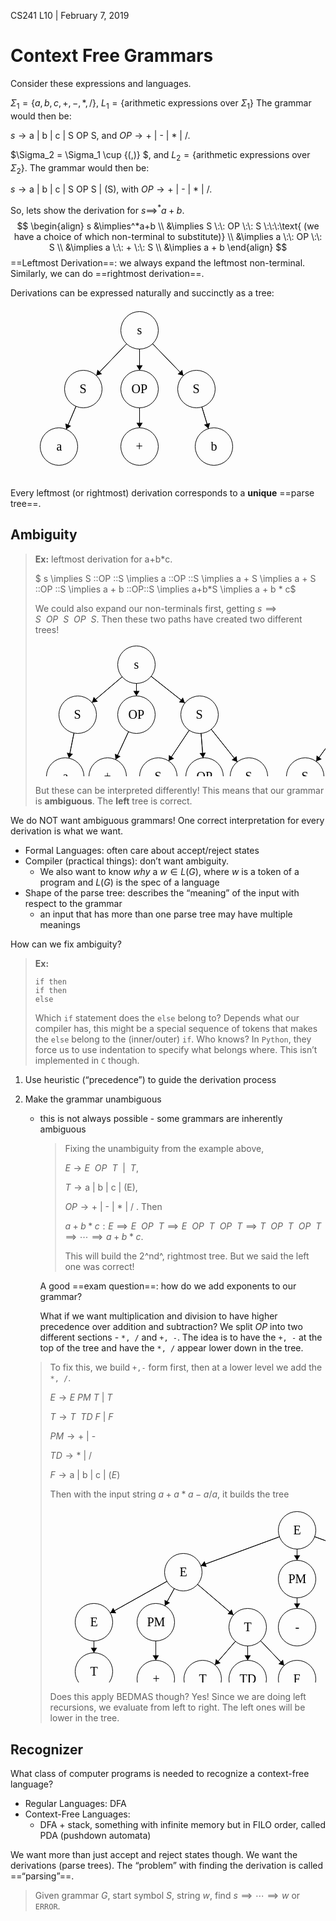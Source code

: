 CS241 L10 | February 7, 2019

# Context Free Grammars

Consider these expressions and languages.

$\Sigma_1 = \{a,b,c,+,-,*,/\}$, $L_1=\{\text{arithmetic expressions over }\Sigma_1\}$ The grammar would then be:

 $s \to \text{a | b | c | S OP S}$, and $OP \to \text{+ | - | * | /}$.

$\Sigma_2 = \Sigma_1 \cup \{(,)\} $, and $L_2 = \{ \text{arithmetic expressions over }\Sigma_2\}$. The grammar would then be:

$s \to \text{a | b | c | S OP S | (S)}$, with $OP \to \text{+ | - | * | /}$.

So, lets show the derivation for $s \implies^* a + b$.
$$
\begin{align}
	s &\implies^*a+b
	\\ &\implies S \:\: OP \:\: S \:\:\:\text{ (we have a choice of which non-terminal to substitute)}
	\\ &\implies a \:\: OP \:\: S
	\\ &\implies a \:\: + \:\: S
	\\ &\implies a + b
\end{align}
$$
==Leftmost Derivation==: we always expand the leftmost non-terminal. Similarly, we can do ==rightmost derivation==. 

Derivations can be expressed naturally and succinctly as a tree:

<svg width="500" height="275" version="1.1" xmlns="http://www.w3.org/2000/svg">
	<ellipse stroke="black" stroke-width="1" fill="none" cx="206.5" cy="37.5" rx="30" ry="30"/>
	<text x="202.5" y="43.5" font-family="Times New Roman" font-size="20">s</text>
	<ellipse stroke="black" stroke-width="1" fill="none" cx="116.5" cy="131.5" rx="30" ry="30"/>
	<text x="110.5" y="137.5" font-family="Times New Roman" font-size="20">S</text>
	<ellipse stroke="black" stroke-width="1" fill="none" cx="206.5" cy="131.5" rx="30" ry="30"/>
	<text x="193.5" y="137.5" font-family="Times New Roman" font-size="20">OP</text>
	<ellipse stroke="black" stroke-width="1" fill="none" cx="297.5" cy="131.5" rx="30" ry="30"/>
	<text x="291.5" y="137.5" font-family="Times New Roman" font-size="20">S</text>
	<ellipse stroke="black" stroke-width="1" fill="none" cx="77.5" cy="223.5" rx="30" ry="30"/>
	<text x="73.5" y="229.5" font-family="Times New Roman" font-size="20">a</text>
	<ellipse stroke="black" stroke-width="1" fill="none" cx="206.5" cy="223.5" rx="30" ry="30"/>
	<text x="200.5" y="229.5" font-family="Times New Roman" font-size="20">+</text>
	<ellipse stroke="black" stroke-width="1" fill="none" cx="325.5" cy="223.5" rx="30" ry="30"/>
	<text x="320.5" y="229.5" font-family="Times New Roman" font-size="20">b</text>
	<polygon stroke="black" stroke-width="1" points="185.753,59.169 137.247,109.831"/>
	<polygon fill="black" stroke-width="1" points="137.247,109.831 146.391,107.51 139.168,100.594"/>
	<polygon stroke="black" stroke-width="1" points="104.791,159.121 89.209,195.879"/>
	<polygon fill="black" stroke-width="1" points="89.209,195.879 96.935,190.465 87.728,186.562"/>
	<polygon stroke="black" stroke-width="1" points="206.5,161.5 206.5,193.5"/>
	<polygon fill="black" stroke-width="1" points="206.5,193.5 211.5,185.5 201.5,185.5"/>
	<polygon stroke="black" stroke-width="1" points="206.5,67.5 206.5,101.5"/>
	<polygon fill="black" stroke-width="1" points="206.5,101.5 211.5,93.5 201.5,93.5"/>
	<polygon stroke="black" stroke-width="1" points="227.366,59.054 276.634,109.946"/>
	<polygon fill="black" stroke-width="1" points="276.634,109.946 274.662,100.72 267.477,107.676"/>
	<polygon stroke="black" stroke-width="1" points="306.235,160.2 316.765,194.8"/>
	<polygon fill="black" stroke-width="1" points="316.765,194.8 319.219,185.691 309.652,188.602"/>
</svg>

Every leftmost (or rightmost) derivation corresponds to a **unique** ==parse tree==.

## Ambiguity

> **Ex:** leftmost derivation for $\text{a+b*c}$.
>
> $ s \implies S \:\:OP \:\:S \implies a \:\:OP \:\:S \implies a + S \implies a + S \:\:OP \:\:S \implies a + b \:\:OP\:\:S \implies a+b*S \implies a + b * c$ 
>
> We could also expand our non-terminals first, getting $s\implies S\:\:OP\:\:S\:\:OP\:\:S$. Then these two paths have created two different trees!
>
> <svg width="765" height="350" version="1.1" xmlns="http://www.w3.org/2000/svg">
> 	<ellipse stroke="black" stroke-width="1" fill="none" cx="161.5" cy="33.5" rx="30" ry="30"/>
> 	<text x="157.5" y="39.5" font-family="Times New Roman" font-size="20">s</text>
> 	<ellipse stroke="black" stroke-width="1" fill="none" cx="67.5" cy="113.5" rx="30" ry="30"/>
> 	<text x="61.5" y="119.5" font-family="Times New Roman" font-size="20">S</text>
> 	<ellipse stroke="black" stroke-width="1" fill="none" cx="161.5" cy="113.5" rx="30" ry="30"/>
> 	<text x="148.5" y="119.5" font-family="Times New Roman" font-size="20">OP</text>
> 	<ellipse stroke="black" stroke-width="1" fill="none" cx="262.5" cy="113.5" rx="30" ry="30"/>
> 	<text x="256.5" y="119.5" font-family="Times New Roman" font-size="20">S</text>
> 	<ellipse stroke="black" stroke-width="1" fill="none" cx="47.5" cy="212.5" rx="30" ry="30"/>
> 	<text x="43.5" y="218.5" font-family="Times New Roman" font-size="20">a</text>
> 	<ellipse stroke="black" stroke-width="1" fill="none" cx="115.5" cy="212.5" rx="30" ry="30"/>
> 	<text x="109.5" y="218.5" font-family="Times New Roman" font-size="20">+</text>
> 	<ellipse stroke="black" stroke-width="1" fill="none" cx="196.5" cy="212.5" rx="30" ry="30"/>
> 	<text x="190.5" y="218.5" font-family="Times New Roman" font-size="20">S</text>
> 	<ellipse stroke="black" stroke-width="1" fill="none" cx="270.5" cy="212.5" rx="30" ry="30"/>
> 	<text x="257.5" y="218.5" font-family="Times New Roman" font-size="20">OP</text>
> 	<ellipse stroke="black" stroke-width="1" fill="none" cx="341.5" cy="212.5" rx="30" ry="30"/>
> 	<text x="335.5" y="218.5" font-family="Times New Roman" font-size="20">S</text>
> 	<ellipse stroke="black" stroke-width="1" fill="none" cx="196.5" cy="290.5" rx="30" ry="30"/>
> 	<text x="191.5" y="296.5" font-family="Times New Roman" font-size="20">b</text>
> 	<ellipse stroke="black" stroke-width="1" fill="none" cx="270.5" cy="290.5" rx="30" ry="30"/>
> 	<text x="265.5" y="296.5" font-family="Times New Roman" font-size="20">*</text>
> 	<ellipse stroke="black" stroke-width="1" fill="none" cx="341.5" cy="290.5" rx="30" ry="30"/>
> 	<text x="337.5" y="296.5" font-family="Times New Roman" font-size="20">c</text>
> 	<ellipse stroke="black" stroke-width="1" fill="none" cx="617.5" cy="33.5" rx="30" ry="30"/>
> 	<text x="613.5" y="39.5" font-family="Times New Roman" font-size="20">s</text>
> 	<ellipse stroke="black" stroke-width="1" fill="none" cx="503.5" cy="113.5" rx="30" ry="30"/>
> 	<text x="497.5" y="119.5" font-family="Times New Roman" font-size="20">S</text>
> 	<ellipse stroke="black" stroke-width="1" fill="none" cx="617.5" cy="113.5" rx="30" ry="30"/>
> 	<text x="604.5" y="119.5" font-family="Times New Roman" font-size="20">OP</text>
> 	<ellipse stroke="black" stroke-width="1" fill="none" cx="696.5" cy="113.5" rx="30" ry="30"/>
> 	<text x="690.5" y="119.5" font-family="Times New Roman" font-size="20">S</text>
> 	<ellipse stroke="black" stroke-width="1" fill="none" cx="431.5" cy="212.5" rx="30" ry="30"/>
> 	<text x="425.5" y="218.5" font-family="Times New Roman" font-size="20">S</text>
> 	<ellipse stroke="black" stroke-width="1" fill="none" cx="503.5" cy="212.5" rx="30" ry="30"/>
> 	<text x="490.5" y="218.5" font-family="Times New Roman" font-size="20">OP</text>
> 	<ellipse stroke="black" stroke-width="1" fill="none" cx="577.5" cy="212.5" rx="30" ry="30"/>
> 	<text x="571.5" y="218.5" font-family="Times New Roman" font-size="20">S</text>
> 	<ellipse stroke="black" stroke-width="1" fill="none" cx="431.5" cy="290.5" rx="30" ry="30"/>
> 	<text x="427.5" y="296.5" font-family="Times New Roman" font-size="20">a</text>
> 	<ellipse stroke="black" stroke-width="1" fill="none" cx="503.5" cy="288.5" rx="30" ry="30"/>
> 	<text x="497.5" y="294.5" font-family="Times New Roman" font-size="20">+</text>
> 	<ellipse stroke="black" stroke-width="1" fill="none" cx="577.5" cy="288.5" rx="30" ry="30"/>
> 	<text x="572.5" y="294.5" font-family="Times New Roman" font-size="20">b</text>
> 	<ellipse stroke="black" stroke-width="1" fill="none" cx="649.5" cy="212.5" rx="30" ry="30"/>
> 	<text x="644.5" y="218.5" font-family="Times New Roman" font-size="20">*</text>
> 	<ellipse stroke="black" stroke-width="1" fill="none" cx="718.5" cy="212.5" rx="30" ry="30"/>
> 	<text x="714.5" y="218.5" font-family="Times New Roman" font-size="20">c</text>
> 	<polygon stroke="black" stroke-width="1" points="138.654,52.944 90.346,94.056"/>
> 	<polygon fill="black" stroke-width="1" points="90.346,94.056 99.679,92.679 93.198,85.064"/>
> 	<polygon stroke="black" stroke-width="1" points="61.559,142.906 53.441,183.094"/>
> 	<polygon fill="black" stroke-width="1" points="53.441,183.094 59.926,176.243 50.124,174.262"/>
> 	<polygon stroke="black" stroke-width="1" points="148.859,140.707 128.141,185.293"/>
> 	<polygon fill="black" stroke-width="1" points="128.141,185.293 136.047,180.145 126.978,175.932"/>
> 	<polygon stroke="black" stroke-width="1" points="161.5,63.5 161.5,83.5"/>
> 	<polygon fill="black" stroke-width="1" points="161.5,83.5 166.5,75.5 156.5,75.5"/>
> 	<polygon stroke="black" stroke-width="1" points="185.017,52.127 238.983,94.873"/>
> 	<polygon fill="black" stroke-width="1" points="238.983,94.873 235.817,85.986 229.608,93.825"/>
> 	<polygon stroke="black" stroke-width="1" points="245.859,138.462 213.141,187.538"/>
> 	<polygon fill="black" stroke-width="1" points="213.141,187.538 221.739,183.656 213.418,178.109"/>
> 	<polygon stroke="black" stroke-width="1" points="264.916,143.403 268.084,182.597"/>
> 	<polygon fill="black" stroke-width="1" points="268.084,182.597 272.423,174.221 262.456,175.026"/>
> 	<polygon stroke="black" stroke-width="1" points="281.212,136.949 322.788,189.051"/>
> 	<polygon fill="black" stroke-width="1" points="322.788,189.051 321.706,179.679 313.89,185.916"/>
> 	<polygon stroke="black" stroke-width="1" points="196.5,242.5 196.5,260.5"/>
> 	<polygon fill="black" stroke-width="1" points="196.5,260.5 201.5,252.5 191.5,252.5"/>
> 	<polygon stroke="black" stroke-width="1" points="270.5,242.5 270.5,260.5"/>
> 	<polygon fill="black" stroke-width="1" points="270.5,260.5 275.5,252.5 265.5,252.5"/>
> 	<polygon stroke="black" stroke-width="1" points="341.5,242.5 341.5,260.5"/>
> 	<polygon fill="black" stroke-width="1" points="341.5,260.5 346.5,252.5 336.5,252.5"/>
> 	<polygon stroke="black" stroke-width="1" points="592.943,50.733 528.057,96.267"/>
> 	<polygon fill="black" stroke-width="1" points="528.057,96.267 537.477,95.765 531.733,87.579"/>
> 	<polygon stroke="black" stroke-width="1" points="617.5,63.5 617.5,83.5"/>
> 	<polygon fill="black" stroke-width="1" points="617.5,83.5 622.5,75.5 612.5,75.5"/>
> 	<polygon stroke="black" stroke-width="1" points="638.579,54.846 675.421,92.154"/>
> 	<polygon fill="black" stroke-width="1" points="675.421,92.154 673.357,82.948 666.242,89.975"/>
> 	<polygon stroke="black" stroke-width="1" points="485.855,137.762 449.145,188.238"/>
> 	<polygon fill="black" stroke-width="1" points="449.145,188.238 457.894,184.709 449.807,178.827"/>
> 	<polygon stroke="black" stroke-width="1" points="503.5,143.5 503.5,182.5"/>
> 	<polygon fill="black" stroke-width="1" points="503.5,182.5 508.5,174.5 498.5,174.5"/>
> 	<polygon stroke="black" stroke-width="1" points="521.461,137.529 559.539,188.471"/>
> 	<polygon fill="black" stroke-width="1" points="559.539,188.471 558.754,179.07 550.744,185.057"/>
> 	<polygon stroke="black" stroke-width="1" points="626.727,142.046 640.273,183.954"/>
> 	<polygon fill="black" stroke-width="1" points="640.273,183.954 642.57,174.804 633.055,177.88"/>
> 	<polygon stroke="black" stroke-width="1" points="703.008,142.786 711.992,183.214"/>
> 	<polygon fill="black" stroke-width="1" points="711.992,183.214 715.138,174.32 705.376,176.49"/>
> 	<polygon stroke="black" stroke-width="1" points="431.5,242.5 431.5,260.5"/>
> 	<polygon fill="black" stroke-width="1" points="431.5,260.5 436.5,252.5 426.5,252.5"/>
> 	<polygon stroke="black" stroke-width="1" points="503.5,242.5 503.5,258.5"/>
> 	<polygon fill="black" stroke-width="1" points="503.5,258.5 508.5,250.5 498.5,250.5"/>
> 	<polygon stroke="black" stroke-width="1" points="577.5,242.5 577.5,258.5"/>
> 	<polygon fill="black" stroke-width="1" points="577.5,258.5 582.5,250.5 572.5,250.5"/>
> </svg>
>
> But these can be interpreted differently! This means that our grammar is **ambiguous**. The **left** tree is correct.

We do NOT want ambiguous grammars! One correct interpretation for every derivation is what we want.

- Formal Languages: often care about accept/reject states
- Compiler (practical things): don’t want ambiguity.
  - We also want to know *why* a $w \in L(G)$, where $w$ is a token of a program and $L(G)$ is the spec of a language
- Shape of the parse tree: describes the “meaning” of the input with respect to the grammar
  - an input that has more than one parse tree may have multiple meanings

How can we fix ambiguity?

> **Ex:**
>
> ```text
> if then
> if then
> else
> ```
>
> Which `if` statement does the `else` belong to? Depends what our compiler has, this might be a special sequence of tokens that makes the `else` belong to the (inner/outer) `if`. Who knows? In `Python`, they force us to use indentation to specify what belongs where. This isn’t implemented in `C` though.

1. Use heuristic (“precedence”) to guide the derivation process

2. Make the grammar unambiguous

   - this is not always possible - some grammars are inherently ambiguous

     > Fixing the unambiguity from the example above, 
     >
     > $E \to E \:\: OP \:\: T \:\:| \:\: T$, 
     >
     > $T \to\text{a | b | c | (E)}​$, 
     >
     > $OP \to \text{+ | - | * | / }$. Then
     >
     > $a+b*c: E\implies E\:\:OP\:\:T\implies E\:\:OP\:\:T\:\:OP\:\:T\implies T\:\:OP\:\:T\:\:OP\:\:T \implies \cdots\implies a+b*c​$ .
     >
     > This will build the 2^nd^, rightmost tree. But we said the left one was correct!

     A good ==exam question==: how do we add exponents to our grammar?

     What if we want multiplication and division to have higher precedence over addition and subtraction? We split $OP$ into two different sections - `*, /` and `+, -`. The idea is to have the `+, -` at the top of the tree and have the `*, /` appear lower down in the tree. 

   >To fix this, we build `+,-` form first, then at a lower level we add the `*, /`.
   >
   >$E \to\text{$E$ $PM$ $T$ | $T$}$
   >
   >$T \to\text{$T$ $\:TD$  $F$ | $F$}$
   >
   >$PM \to\text{+ | -}​$
   >
   >$TD\to\text{* | / }$
   >
   >$F\to\text{a | b | c | ($E$)}$
   >
   >Then with the input string $a+a*a-a/a$, it builds the tree
   >
   ><svg width="710" height="450" version="1.1" xmlns="http://www.w3.org/2000/svg">
   >	<ellipse stroke="black" stroke-width="1" fill="none" cx="394.5" cy="35.5" rx="30" ry="30"/>
   >	<text x="388.5" y="41.5" font-family="Times New Roman" font-size="20">E</text>
   >	<ellipse stroke="black" stroke-width="1" fill="none" cx="212.5" cy="102.5" rx="30" ry="30"/>
   >	<text x="206.5" y="108.5" font-family="Times New Roman" font-size="20">E</text>
   >	<ellipse stroke="black" stroke-width="1" fill="none" cx="394.5" cy="113.5" rx="30" ry="30"/>
   >	<text x="380.5" y="119.5" font-family="Times New Roman" font-size="20">PM</text>
   >	<ellipse stroke="black" stroke-width="1" fill="none" cx="578.5" cy="102.5" rx="30" ry="30"/>
   >	<text x="572.5" y="108.5" font-family="Times New Roman" font-size="20">T</text>
   >	<ellipse stroke="black" stroke-width="1" fill="none" cx="69.5" cy="182.5" rx="30" ry="30"/>
   >	<text x="63.5" y="188.5" font-family="Times New Roman" font-size="20">E</text>
   >	<ellipse stroke="black" stroke-width="1" fill="none" cx="168.5" cy="182.5" rx="30" ry="30"/>
   >	<text x="154.5" y="188.5" font-family="Times New Roman" font-size="20">PM</text>
   >	<ellipse stroke="black" stroke-width="1" fill="none" cx="315.5" cy="190.5" rx="30" ry="30"/>
   >	<text x="309.5" y="196.5" font-family="Times New Roman" font-size="20">T</text>
   >	<ellipse stroke="black" stroke-width="1" fill="none" cx="394.5" cy="190.5" rx="30" ry="30"/>
   >	<text x="391.5" y="196.5" font-family="Times New Roman" font-size="20">-</text>
   >	<ellipse stroke="black" stroke-width="1" fill="none" cx="477.5" cy="190.5" rx="30" ry="30"/>
   >	<text x="471.5" y="196.5" font-family="Times New Roman" font-size="20">T</text>
   >	<ellipse stroke="black" stroke-width="1" fill="none" cx="69.5" cy="261.5" rx="30" ry="30"/>
   >	<text x="63.5" y="267.5" font-family="Times New Roman" font-size="20">T</text>
   >	<ellipse stroke="black" stroke-width="1" fill="none" cx="69.5" cy="341.5" rx="30" ry="30"/>
   >	<text x="63.5" y="347.5" font-family="Times New Roman" font-size="20">F</text>
   >	<ellipse stroke="black" stroke-width="1" fill="none" cx="168.5" cy="273.5" rx="30" ry="30"/>
   >	<text x="163.5" y="279.5" font-family="Times New Roman" font-size="20">+</text>
   >	<ellipse stroke="black" stroke-width="1" fill="none" cx="243.5" cy="273.5" rx="30" ry="30"/>
   >	<text x="237.5" y="279.5" font-family="Times New Roman" font-size="20">T</text>
   >	<ellipse stroke="black" stroke-width="1" fill="none" cx="315.5" cy="273.5" rx="30" ry="30"/>
   >	<text x="302.5" y="279.5" font-family="Times New Roman" font-size="20">TD</text>
   >	<ellipse stroke="black" stroke-width="1" fill="none" cx="394.5" cy="273.5" rx="30" ry="30"/>
   >	<text x="388.5" y="279.5" font-family="Times New Roman" font-size="20">F</text>
   >	<ellipse stroke="black" stroke-width="1" fill="none" cx="578.5" cy="190.5" rx="30" ry="30"/>
   >	<text x="565.5" y="196.5" font-family="Times New Roman" font-size="20">TD</text>
   >	<ellipse stroke="black" stroke-width="1" fill="none" cx="672.5" cy="190.5" rx="30" ry="30"/>
   >	<text x="666.5" y="196.5" font-family="Times New Roman" font-size="20">F</text>
   >	<ellipse stroke="black" stroke-width="1" fill="none" cx="212.5" cy="416.5" rx="30" ry="30"/>
   >	<text x="208.5" y="422.5" font-family="Times New Roman" font-size="20">a</text>
   >	<ellipse stroke="black" stroke-width="1" fill="none" cx="69.5" cy="416.5" rx="30" ry="30"/>
   >	<text x="65.5" y="422.5" font-family="Times New Roman" font-size="20">a</text>
   >	<ellipse stroke="black" stroke-width="1" fill="none" cx="315.5" cy="352.5" rx="30" ry="30"/>
   >	<text x="310.5" y="358.5" font-family="Times New Roman" font-size="20">*</text>
   >	<ellipse stroke="black" stroke-width="1" fill="none" cx="394.5" cy="352.5" rx="30" ry="30"/>
   >	<text x="390.5" y="358.5" font-family="Times New Roman" font-size="20">a</text>
   >	<ellipse stroke="black" stroke-width="1" fill="none" cx="212.5" cy="341.5" rx="30" ry="30"/>
   >	<text x="206.5" y="347.5" font-family="Times New Roman" font-size="20">F</text>
   >	<ellipse stroke="black" stroke-width="1" fill="none" cx="477.5" cy="273.5" rx="30" ry="30"/>
   >	<text x="471.5" y="279.5" font-family="Times New Roman" font-size="20">F</text>
   >	<ellipse stroke="black" stroke-width="1" fill="none" cx="477.5" cy="352.5" rx="30" ry="30"/>
   >	<text x="473.5" y="358.5" font-family="Times New Roman" font-size="20">a</text>
   >	<ellipse stroke="black" stroke-width="1" fill="none" cx="672.5" cy="273.5" rx="30" ry="30"/>
   >	<text x="668.5" y="279.5" font-family="Times New Roman" font-size="20">a</text>
   >	<ellipse stroke="black" stroke-width="1" fill="none" cx="578.5" cy="273.5" rx="30" ry="30"/>
   >	<text x="575.5" y="279.5" font-family="Times New Roman" font-size="20">/</text>
   >	<polygon stroke="black" stroke-width="1" points="69.5,212.5 69.5,231.5"/>
   >	<polygon fill="black" stroke-width="1" points="69.5,231.5 74.5,223.5 64.5,223.5"/>
   >	<polygon stroke="black" stroke-width="1" points="69.5,291.5 69.5,311.5"/>
   >	<polygon fill="black" stroke-width="1" points="69.5,311.5 74.5,303.5 64.5,303.5"/>
   >	<polygon stroke="black" stroke-width="1" points="186.319,117.147 95.681,167.853"/>
   >	<polygon fill="black" stroke-width="1" points="95.681,167.853 105.104,168.311 100.222,159.584"/>
   >	<polygon stroke="black" stroke-width="1" points="198.042,128.786 182.958,156.214"/>
   >	<polygon fill="black" stroke-width="1" points="182.958,156.214 191.194,151.613 182.432,146.794"/>
   >	<polygon stroke="black" stroke-width="1" points="235.309,121.987 292.691,171.013"/>
   >	<polygon fill="black" stroke-width="1" points="292.691,171.013 289.857,162.015 283.361,169.618"/>
   >	<polygon stroke="black" stroke-width="1" points="168.5,212.5 168.5,243.5"/>
   >	<polygon fill="black" stroke-width="1" points="168.5,243.5 173.5,235.5 163.5,235.5"/>
   >	<polygon stroke="black" stroke-width="1" points="366.347,45.864 240.653,92.136"/>
   >	<polygon fill="black" stroke-width="1" points="240.653,92.136 249.888,94.064 246.433,84.68"/>
   >	<polygon stroke="black" stroke-width="1" points="394.5,65.5 394.5,83.5"/>
   >	<polygon fill="black" stroke-width="1" points="394.5,83.5 399.5,75.5 389.5,75.5"/>
   >	<polygon stroke="black" stroke-width="1" points="422.689,45.765 550.311,92.235"/>
   >	<polygon fill="black" stroke-width="1" points="550.311,92.235 544.504,84.8 541.083,94.196"/>
   >	<polygon stroke="black" stroke-width="1" points="394.5,143.5 394.5,160.5"/>
   >	<polygon fill="black" stroke-width="1" points="394.5,160.5 399.5,152.5 389.5,152.5"/>
   >	<polygon stroke="black" stroke-width="1" points="295.842,213.162 263.158,250.838"/>
   >	<polygon fill="black" stroke-width="1" points="263.158,250.838 272.177,248.072 264.624,241.519"/>
   >	<polygon stroke="black" stroke-width="1" points="315.5,220.5 315.5,243.5"/>
   >	<polygon fill="black" stroke-width="1" points="315.5,243.5 320.5,235.5 310.5,235.5"/>
   >	<polygon stroke="black" stroke-width="1" points="336.183,212.23 373.817,251.77"/>
   >	<polygon fill="black" stroke-width="1" points="373.817,251.77 371.923,242.528 364.68,249.422"/>
   >	<polygon stroke="black" stroke-width="1" points="69.5,371.5 69.5,386.5"/>
   >	<polygon fill="black" stroke-width="1" points="69.5,386.5 74.5,378.5 64.5,378.5"/>
   >	<polygon stroke="black" stroke-width="1" points="231.056,300.797 224.944,314.203"/>
   >	<polygon fill="black" stroke-width="1" points="224.944,314.203 232.812,308.998 223.713,304.849"/>
   >	<polygon stroke="black" stroke-width="1" points="212.5,371.5 212.5,386.5"/>
   >	<polygon fill="black" stroke-width="1" points="212.5,386.5 217.5,378.5 207.5,378.5"/>
   >	<polygon stroke="black" stroke-width="1" points="315.5,303.5 315.5,322.5"/>
   >	<polygon fill="black" stroke-width="1" points="315.5,322.5 320.5,314.5 310.5,314.5"/>
   >	<polygon stroke="black" stroke-width="1" points="394.5,303.5 394.5,322.5"/>
   >	<polygon fill="black" stroke-width="1" points="394.5,322.5 399.5,314.5 389.5,314.5"/>
   >	<polygon stroke="black" stroke-width="1" points="555.881,122.208 500.119,170.792"/>
   >	<polygon fill="black" stroke-width="1" points="500.119,170.792 509.435,169.307 502.866,161.767"/>
   >	<polygon stroke="black" stroke-width="1" points="578.5,132.5 578.5,160.5"/>
   >	<polygon fill="black" stroke-width="1" points="578.5,160.5 583.5,152.5 573.5,152.5"/>
   >	<polygon stroke="black" stroke-width="1" points="600.401,123.003 650.599,169.997"/>
   >	<polygon fill="black" stroke-width="1" points="650.599,169.997 648.176,160.88 641.342,168.18"/>
   >	<polygon stroke="black" stroke-width="1" points="578.5,220.5 578.5,243.5"/>
   >	<polygon fill="black" stroke-width="1" points="578.5,243.5 583.5,235.5 573.5,235.5"/>
   >	<polygon stroke="black" stroke-width="1" points="477.5,220.5 477.5,243.5"/>
   >	<polygon fill="black" stroke-width="1" points="477.5,243.5 482.5,235.5 472.5,235.5"/>
   >	<polygon stroke="black" stroke-width="1" points="477.5,303.5 477.5,322.5"/>
   >	<polygon fill="black" stroke-width="1" points="477.5,322.5 482.5,314.5 472.5,314.5"/>
   >	<polygon stroke="black" stroke-width="1" points="672.5,220.5 672.5,243.5"/>
   >	<polygon fill="black" stroke-width="1" points="672.5,243.5 677.5,235.5 667.5,235.5"/>
   ></svg>
   >
   >Does this apply BEDMAS though? Yes! Since we are doing left recursions, we evaluate from left to right. The left ones will be lower in the tree.

## Recognizer 

What class of computer programs is needed to recognize a context-free language?

- Regular Languages: DFA
- Context-Free Languages:
  - DFA + stack, something with infinite memory but in FILO order, called PDA (pushdown automata)

We want more than just accept and reject states though. We want the derivations (parse trees). The “problem” with finding the derivation is called ==“parsing”==.

> Given grammar $G$, start symbol $S$, string $w$, find $s\implies \cdots \implies w$ or `ERROR`.

